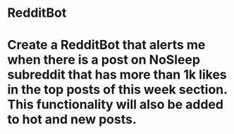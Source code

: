 # RedditBot

# Create a RedditBot that alerts me when there is a post on NoSleep subreddit that has more than 1k likes in the top posts of this week section. This functionality will also be added to hot and new posts.